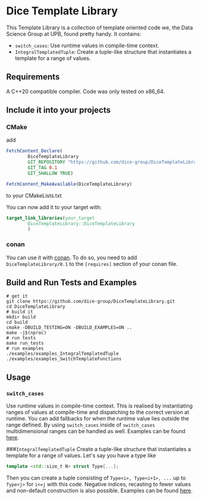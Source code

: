 # Dice Template Library

This Template Library is a collection of template oriented code we, the Data Science Group at UPB,
found pretty handy.
It contains:
- `switch_cases`: Use runtime values in compile-time context.
- `IntegralTemplatedTuple`: Create a tuple-like structure that instantiates a template for a range of values.


## Requirements

A C++20 compatible compiler. Code was only tested on x86_64.

## Include it into your projects

### CMake

add
```cmake
FetchContent_Declare(
        DiceTemplateLibrary
        GIT_REPOSITORY "https://github.com/dice-group/DiceTemplateLibrary.git"
        GIT_TAG 0.1
        GIT_SHALLOW TRUE)

FetchContent_MakeAvailable(DiceTemplateLibrary)
```

to your CMakeLists.txt

You can now add it to your target with:
```cmake
target_link_libraries(your_target
        DiceTemplateLibrary::DiceTemplateLibrary
        )
```

### conan
You can use it with [conan](https://conan.io/).
To do so, you need to add `DiceTemplateLibrary/0.1` to the `[requires]` section of your conan file.

## Build and Run Tests and Examples

```shell
# get it 
git clone https://github.com/dice-group/DiceTemplateLibrary.git
cd DiceTemplateLibrary
# build it
mkdir build
cd build
cmake -DBUILD_TESTING=ON -DBUILD_EXAMPLES=ON ..
make -j$(nproc)
# run tests
make run_tests
# run examples
./examples/examples_IntegralTemplatedTuple
./examples/examples_SwitchTemplateFunctions
```

## Usage

### `switch_cases`
Use runtime values in compile-time context.
This is realised by instantiating ranges of values at compile-time and dispatching to the correct version at runtime.
You can add fallbacks for when the runtime value lies outside the range defined.
By using `switch_cases` inside of `switch_cases` multidimensional ranges can be handled as well.
Examples can be found [here](examples/examples_SwitchTemplateFunctions.cpp).

###`IntegralTemplatedTuple`
Create a tuple-like structure that instantiates a template for a range of values.
Let's say you have a type like
```cpp
template <std::size_t N> struct Type{...};
```
Then you can create a tuple consisting of `Type<i>, Type<i+1>, ...` up to `Type<j>` for `i<=j` with this code.
Negative indices, recasting to fewer values and non-default construction is also possible.
Examples can be found [here](examples/examples_IntegralTemplatedTuple.cpp).
